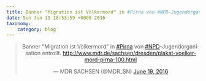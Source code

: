 ```yaml
---
title: Banner "Migration ist Völkermord" in #Pirna von #NPD-Jugendorganisation entrollt. http://www.mdr.de/sachsen/dresden/plakat-voelkermord-pirna-100.html
date: Sun Jun 19 18:53:59 +0000 2016
taxonomy:
    category: blog
---
```

<blockquote class="twitter-tweet" align="center"><p lang="de" dir="ltr">Banner &quot;Migration ist Völkermord&quot; in <a href="https://twitter.com/hashtag/Pirna?src=hash">#Pirna</a> von <a href="https://twitter.com/hashtag/NPD?src=hash">#NPD</a>-Jugendorganisation entrollt. <a href="http://www.mdr.de/sachsen/dresden/plakat-voelkermord-pirna-100.html">http://www.mdr.de/sachsen/dresden/plakat-voelkermord-pirna-100.html</a></p>&mdash; MDR SACHSEN (@MDR_SN) <a href="https://twitter.com/MDR_SN/status/744521178858070016">June 19, 2016</a></blockquote>
